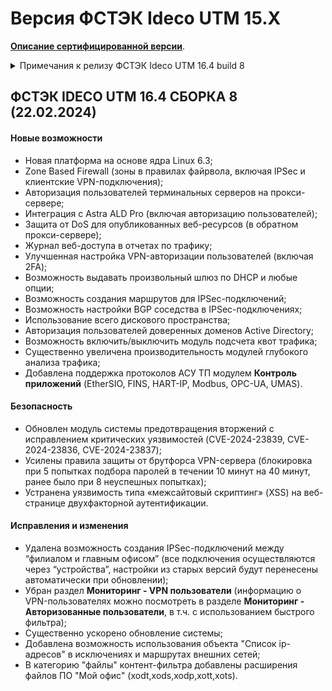 # Версия ФСТЭК Ideco UTM 15.X

**[Описание сертифицированной версии](https://static.ideco.ru/static/Ideco_UTM_2022.pdf?roistat_visit=462368)**.

<details>

<summary>Примечания к релизу ФСТЭК Ideco UTM 16.4 build 8</summary>

**Дата выхода версии**: 22.02.2024.

**Техническая поддержка и обратная связь** (поможет нам улучшить продукт):
* Обсудить версию в телеграм-канале с разработчиками: [https://t.me/idecoutm](https://t.me/idecoutm);
* Портал технической поддержки: [https://help.ideco.ru/](https://help.ideco.ru/);
* Электронная почта: help@ideco.ru;
* Telegram: [ideco.bot](https://telegram.im/@ideco_support_bot).

Для ФСТЭК-версии включено автоматическое обновление с версии 11.13 путем нескольких обновлений: 11.13->12.11->13.11->14.3->15.7->16.4.

Обязательно нужно последовательно обновиться и использовать версию 16.4 (не останавливаясь на промежуточных версиях, нужных только для обновления).

</details>

## ФСТЭК IDECO UTM 16.4 СБОРКА 8 (22.02.2024)

#### Новые возможности

- Новая платформа на основе ядра Linux 6.3;
- Zone Based Firewall (зоны в правилах файрвола, включая IPSec и клиентские VPN-подключения);
- Авторизация пользователей терминальных серверов на прокси-сервере;
- Интеграция с Astra ALD Pro (включая авторизацию пользователей);
- Защита от DoS для опубликованных веб-ресурсов (в обратном прокси-сервере);
- Журнал веб-доступа в отчетах по трафику;
- Улучшенная настройка VPN-авторизации пользователей (включая 2FA);
- Возможность выдавать произвольный шлюз по DHCP и любые опции;
- Возможность создания маршрутов для IPSec-подключений;
- Возможность настройки BGP соседства в IPSec-подключениях;
- Использование всего дискового пространства;
- Авторизация пользователей доверенных доменов Active Directory;
- Возможность включить/выключить модуль подсчета квот трафика;
- Существенно увеличена производительность модулей глубокого анализа трафика;
- Добавлена поддержка протоколов АСУ ТП модулем **Контроль приложений** (EtherSIO, FINS, HART-IP, Modbus, OPC-UA, UMAS).

#### Безопасность

- Обновлен модуль системы предотвращения вторжений с исправлением критических уязвимостей (CVE-2024-23839, CVE-2024-23836, CVE-2024-23837);
- Усилены правила защиты от брутфорса VPN-сервера (блокировка при 5 попытках подбора паролей в течении 10 минут на 40 минут, ранее было при 8 неуспешных попытках);
- Устранена уязвимость типа «межсайтовый скриптинг» (XSS) на веб-странице двухфакторной аутентификации.

#### Исправления и изменения

- Удалена возможность создания IPSec-подключений между “филиалом и главным офисом” (все подключения осуществляются через “устройства”, настройки из старых версий будут перенесены автоматически при обновлении);
- Убран раздел **Мониторинг - VPN пользователи** (информацию о VPN-пользователях можно посмотреть в разделе **Мониторинг - Авторизованные пользователи**, в т.ч. с использованием быстрого фильтра);
- Существенно ускорено обновление системы;
- Добавлена возможность использования объекта "Список ip-адресов" в исключениях и маршрутах внешних сетей;
- В категорию "файлы" контент-фильтра добавлены расширения файлов ПО "Мой офис" (xodt,xods,xodp,xott,xots).

